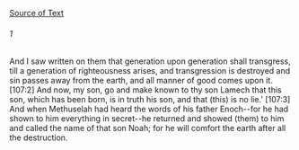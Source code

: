 [Source of Text](https://github.com/scrollmapper/bible_databases_deuterocanonical)

###### 1
And I saw written on them that generation upon generation shall transgress, till a generation of righteousness arises, and transgression is destroyed and sin passes away from the earth, and all manner of good comes upon it. [107:2] And now, my son, go and make known to thy son Lamech that this son, which has been born, is in truth his son, and that (this) is no lie.' [107:3] And when Methuselah had heard the words of his father Enoch--for he had shown to him everything in secret--he returned and showed (them) to him and called the name of that son Noah; for he will comfort the earth after all the destruction.